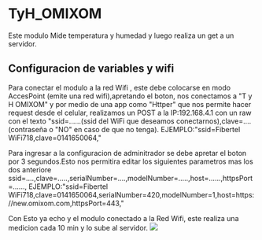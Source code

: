 # TyH_OMIXOM 
Este modulo Mide temperatura y humedad y luego realiza un get a un servidor.
<h2> Configuracion de variables y wifi</h2>
<p>Para conectar el modulo a la red Wifi , este debe colocarse en modo AccesPoint (emite una red wifi),apretando el boton, nos conectamos a "T y H OMIXOM"
y por medio de una app como "Httper" que nos permite hacer request desde el celular, realizamos un POST a la IP:192.168.4.1 con un raw 
con el texto "ssid=......(ssid del WiFi que deseamos conectarnos),clave=....(contraseña o "NO" en caso de que no tenga).
EJEMPLO:"ssid=Fibertel WiFi718,clave=0141650064,"</p>
<p>Para ingresar a la configuracion de adminitrador se debe apretar el boton por 3 segundos.Esto nos permitira editar los siguientes parametros mas los dos anteriore
ssid=....,clave=.....,serialNumber=....,modelNumber=.....,host=......,httpsPort=......,
EJEMPLO:"ssid=Fibertel WiFi718,clave=0141650064,serialNumber=420,modelNumber=1,host=https://new.omixom.com,httpsPort=443,"</p>
Con Esto ya echo y el modulo conectado a la Red Wifi, este realiza una medicion cada 10 min y lo sube al servidor.
<img src=https://www.omixom.com/wp-content/uploads/2017/08/omixomLogo.png >
